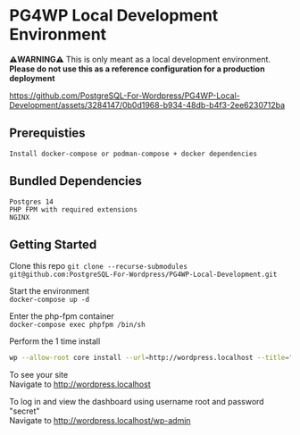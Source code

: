 
# PG4WP Local Development Environment

__:warning:WARNING:warning:__ This is only meant as a local development environment.   
__Please do not use this as a reference configuration for a production deployment__


https://github.com/PostgreSQL-For-Wordpress/PG4WP-Local-Development/assets/3284147/0b0d1968-b934-48db-b4f3-2ee6230712ba



## Prerequisties
    Install docker-compose or podman-compose + docker dependencies

## Bundled Dependencies
    Postgres 14
    PHP FPM with required extensions
    NGINX


## Getting Started
Clone this repo 
`git clone --recurse-submodules git@github.com:PostgreSQL-For-Wordpress/PG4WP-Local-Development.git`

Start the environment  
`docker-compose up -d`

Enter the php-fpm container  
`docker-compose exec phpfpm /bin/sh`

Perform the 1 time install  
``` bash
wp --allow-root core install --url=http://wordpress.localhost --title="Wordpress Local Dev" --admin_user=root --admin_email="root@example.com" --admin_password=secret
```

To see your site  
Navigate to http://wordpress.localhost  

To log in and view the dashboard using username root and password "secret"  
Navigate to http://wordpress.localhost/wp-admin  
